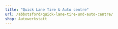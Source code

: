 ```yaml
---
title: "Quick Lane Tire & Auto centre"
url: /abbotsford/quick-lane-tire-und-auto-centre/
shop: Autowerkstatt
---
```

